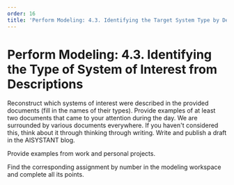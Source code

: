 ```yaml
---
order: 16
title: 'Perform Modeling: 4.3. Identifying the Target System Type by Descriptions'
---
```


# Perform Modeling: 4.3. Identifying the Type of System of Interest from Descriptions

Reconstruct which systems of interest were described in the provided documents (fill in the names of their types). Provide examples of at least two documents that came to your attention during the day. We are surrounded by various documents everywhere. If you haven't considered this, think about it through thinking through writing. Write and publish a draft in the AISYSTANT blog.

Provide examples from work and personal projects.

Find the corresponding assignment by number in the modeling workspace and complete all its points.